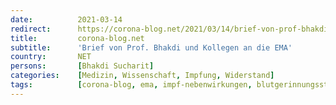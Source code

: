 ```yaml
---
date:          2021-03-14
redirect:      https://corona-blog.net/2021/03/14/brief-von-prof-bhakdi-und-kollegen-an-die-ema-verdacht-blutgerinnungsstoerungen-durch-covid-impfstoffe/
title:         corona-blog.net
subtitle:      'Brief von Prof. Bhakdi und Kollegen an die EMA'
country:       NET
persons:       [Bhakdi Sucharit]
categories:    [Medizin, Wissenschaft, Impfung, Widerstand]
tags:          [corona-blog, ema, impf-nebenwirkungen, blutgerinnungsstörungen]
---
```

